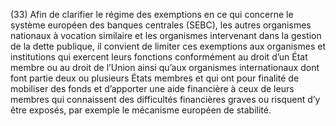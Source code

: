 (33) Afin de clarifier le régime des exemptions en ce qui concerne le système européen des banques centrales (SEBC), les autres organismes nationaux à vocation similaire et les organismes intervenant dans la gestion de la dette publique, il convient de limiter ces exemptions aux organismes et institutions qui exercent leurs fonctions conformément au droit d’un État membre ou au droit de l’Union ainsi qu’aux organismes internationaux dont font partie deux ou plusieurs États membres et qui ont pour finalité de mobiliser des fonds et d’apporter une aide financière à ceux de leurs membres qui connaissent des difficultés financières graves ou risquent d’y être exposés, par exemple le mécanisme européen de stabilité.